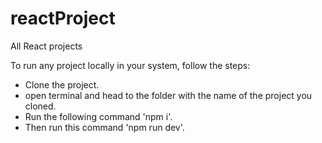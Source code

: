# reactProject
All React projects

To run any project locally in your system, follow the steps:

- Clone the project.
- open terminal and head to the folder with the name of the project you cloned.
- Run the following command 'npm i'.
- Then run this command 'npm run dev'.
